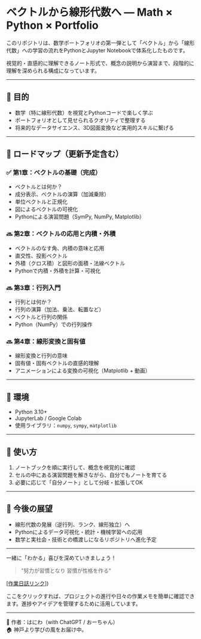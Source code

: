 # ベクトルから線形代数へ ― Math × Python × Portfolio

このリポジトリは、数学ポートフォリオの第一弾として「ベクトル」から「線形代数」への学習の流れをPythonとJupyter Notebookで体系化したものです。

視覚的・直感的に理解できるノート形式で、概念の説明から演習まで、段階的に理解を深められる構成になっています。

---

## 🎯 目的
- 数学（特に線形代数）を視覚とPythonコードで楽しく学ぶ
- ポートフォリオとして見せられるクオリティで整理する
- 将来的なデータサイエンス、3D図面変換など実用的スキルに繋げる

---

## 🧭 ロードマップ（更新予定含む）

### ✅ 第1章：ベクトルの基礎（完成）
- ベクトルとは何か？
- 成分表示、ベクトルの演算（加減乗除）
- 単位ベクトルと正規化
- 図によるベクトルの可視化
- Pythonによる演習問題（SymPy, NumPy, Matplotlib）

### 🔜 第2章：ベクトルの応用と内積・外積
- ベクトルのなす角、内積の意味と応用
- 直交性、投影ベクトル
- 外積（クロス積）と図形の面積・法線ベクトル
- Pythonで内積・外積を計算・可視化

### 🔜 第3章：行列入門
- 行列とは何か？
- 行列の演算（加法、乗法、転置など）
- ベクトルと行列の関係
- Python（NumPy）での行列操作

### 🔜 第4章：線形変換と固有値
- 線形変換と行列の意味
- 固有値・固有ベクトルの直感的理解
- アニメーションによる変換の可視化（Matplotlib + 動画）

---

## 🔧 環境
- Python 3.10+
- JupyterLab / Google Colab
- 使用ライブラリ：`numpy`, `sympy`, `matplotlib`

---

## 📌 使い方
1. ノートブックを順に実行して、概念を視覚的に確認
2. セルの中にある演習問題を解きながら、自分でもノートを育てる
3. 必要に応じて「自分ノート」として分岐・拡張してOK

---

## 🚀 今後の展望
- 線形代数の発展（逆行列、ランク、線形独立）へ
- Pythonによるデータ可視化・統計・機械学習への応用
- 数学と実社会・技術との橋渡しになるリポジトリへ進化予定

---

一緒に「わかる」喜びを深めていきましょう！

> "努力が習慣となり 習慣が性格を作る"

 [[作業日誌リンク]](https://github.com/yukimasa0705/math_vector_to_matrix/tree/main/dailyReport))

ここをクリックすれば、プロジェクトの進行や日々の作業メモを簡単に確認できます。進捗やアイデアを管理するために活用しています。

---

🧠 作者：はにわ（with ChatGPT / おーちゃん）  
🏠 神戸より学びの風をお届け中。

